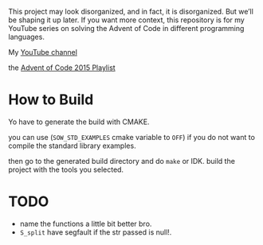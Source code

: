 This project may look disorganized, and in fact, it is disorganized. But we’ll be shaping it up later. If you want more context, this repository is for my YouTube series on solving the Advent of Code in different programming languages.

My [YouTube channel](https://www.youtube.com/@jvivas-code)

the [Advent of Code 2015 Playlist](https://www.youtube.com/playlist?list=PLLkeQ2g_xcvVe7TDZxytR1Y5SmLstD3LE)

# How to Build

Yo have to generate the build with CMAKE.

you can use (`SOW_STD_EXAMPLES` cmake variable to `OFF`) if you do not want to compile the standard library examples.

then go to the generated build directory and do `make` or IDK. build the project with the tools you selected.

# TODO

- name the functions a little bit better bro.
- `S_split` have segfault if the str passed is null!.
